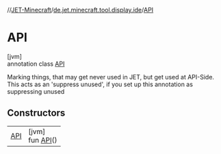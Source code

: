 //[JET-Minecraft](../../../index.md)/[de.jet.minecraft.tool.display.ide](../index.md)/[API](index.md)

# API

[jvm]\
annotation class [API](index.md)

Marking things, that may get never used in JET, but get used at API-Side. This acts as an 'suppress unused', if you set up this annotation as suppressing unused

## Constructors

| | |
|---|---|
| [API](-a-p-i.md) | [jvm]<br>fun [API](-a-p-i.md)() |
